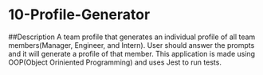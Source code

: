 # 10-Profile-Generator

##Description 
A team profile that generates an individual profile of all team members(Manager, Engineer, and Intern). User should answer the prompts and it will generate a profile of that member. This application is made using OOP(Object Oriniented Programming) and uses Jest to run tests.
